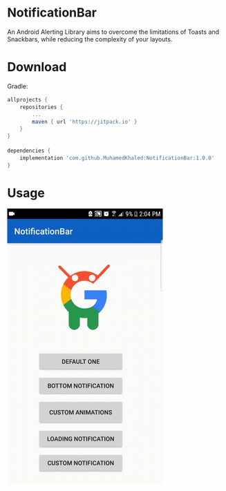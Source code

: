 # NotificationBar
An Android Alerting Library aims to overcome the limitations of Toasts and Snackbars, while reducing the complexity of your layouts.
# Download
Gradle:
```groovy
allprojects {
	repositories {
		...
		maven { url 'https://jitpack.io' }
	}
}

dependencies {
	implementation 'com.github.MuhamedKhaled:NotificationBar:1.0.0'
} 
```
# Usage
<img src="./Images/app_demo.gif" width="360" height="640">



